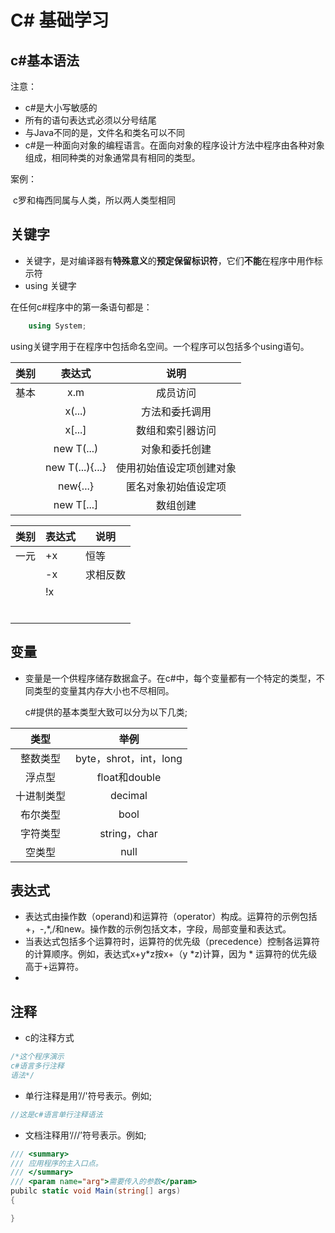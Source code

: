 # C# 基础学习

## c#基本语法

注意：

- c#是大小写敏感的
- 所有的语句表达式必须以分号结尾
- 与Java不同的是，文件名和类名可以不同
- c#是一种面向对象的编程语言。在面向对象的程序设计方法中程序由各种对象组成，相同种类的对象通常具有相同的类型。

案例：

​		c罗和梅西同属与人类，所以两人类型相同

## **关键字**

- 关键字，是对编译器有**特殊意义**的**预定保留标识符**，它们**不能**在程序中用作标示符
- using 关键字

在任何c#程序中的第一条语句都是：

```c#
	using System;
```

using关键字用于在程序中包括命名空间。一个程序可以包括多个using语句。

| 类别 |     表达式      |           说明           |
| :--: | :-------------: | :----------------------: |
| 基本 |       x.m       |         成员访问         |
|      |     x(...)      |      方法和委托调用      |
|      |     x[...]      |     数组和索引器访问     |
|      |   new T(...)    |      对象和委托创建      |
|      | new T(...){...} | 使用初始值设定项创建对象 |
|      |    new{...}     |   匿名对象初始值设定项   |
|      |   new T[...]    |         数组创建         |

| 类别 | 表达式 | 说明     |
| ---- | ------ | -------- |
| 一元 | +x     | 恒等     |
|      | -x     | 求相反数 |
|      | !x     |          |
|      |        |          |
|      |        |          |
|      |        |          |
|      |        |          |
|      |        |          |
|      |        |          |



## 变量

- 变量是一个供程序储存数据盒子。在c#中，每个变量都有一个特定的类型，不同类型的变量其内存大小也不尽相同。

  c#提供的基本类型大致可以分为以下几类;

|    类型    |          举例          |
| :--------: | :--------------------: |
|  整数类型  | byte，shrot，int，long |
|   浮点型   |     float和double      |
| 十进制类型 |        decimal         |
|  布尔类型  |          bool          |
|  字符类型  |      string，char      |
|   空类型   |          null          |

## 表达式

- 表达式由操作数（operand)和运算符（operator）构成。运算符的示例包括+，-,*,/和new。操作数的示例包括文本，字段，局部变量和表达式。
- 当表达式包括多个运算符时，运算符的优先级（precedence）控制各运算符的计算顺序。例如，表达式x+y*z按x+（y *z)计算，因为 * 运算符的优先级高于+运算符。
- 

## 注释

- c的注释方式

```c#
/*这个程序演示
c#语言多行注释
语法*/
```

- 单行注释是用’//'符号表示。例如;

```c#
//这是c#语言单行注释语法
```

- 文档注释用‘///’符号表示。例如;

```c#
/// <summary>
/// 应用程序的主入口点。
/// </summary>
/// <param name="arg">需要传入的参数</param>
pubilc static void Main(string[] args)
{

}
```

 